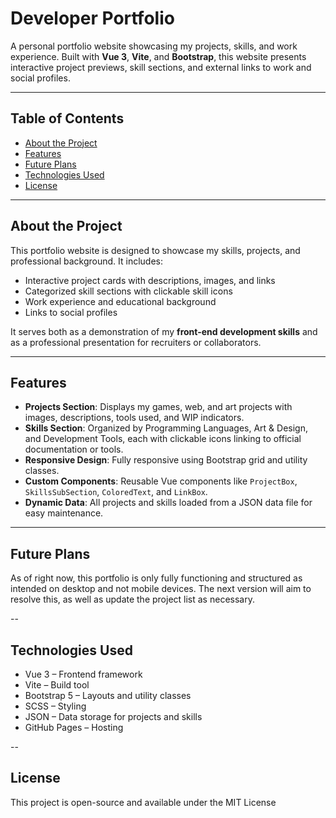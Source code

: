 # Developer Portfolio

A personal portfolio website showcasing my projects, skills, and work experience. Built with **Vue 3**, **Vite**, and **Bootstrap**, this website presents interactive project previews, skill sections, and external links to work and social profiles.

---

## Table of Contents

- [About the Project](#about-the-project)
- [Features](#features)
- [Future Plans](#future-plans)
- [Technologies Used](#technologies-used)
- [License](#license)

---

## About the Project

This portfolio website is designed to showcase my skills, projects, and professional background. It includes:

- Interactive project cards with descriptions, images, and links
- Categorized skill sections with clickable skill icons
- Work experience and educational background
- Links to social profiles

It serves both as a demonstration of my **front-end development skills** and as a professional presentation for recruiters or collaborators.

---

## Features

- **Projects Section**: Displays my games, web, and art projects with images, descriptions, tools used, and WIP indicators.
- **Skills Section**: Organized by Programming Languages, Art & Design, and Development Tools, each with clickable icons linking to official documentation or tools.
- **Responsive Design**: Fully responsive using Bootstrap grid and utility classes.
- **Custom Components**: Reusable Vue components like `ProjectBox`, `SkillsSubSection`, `ColoredText`, and `LinkBox`.
- **Dynamic Data**: All projects and skills loaded from a JSON data file for easy maintenance.

---

## Future Plans

As of right now, this portfolio is only fully functioning and structured as intended on desktop and not mobile devices.
The next version will aim to resolve this, as well as update the project list as necessary. 

--

## Technologies Used

- Vue 3 – Frontend framework
- Vite – Build tool
- Bootstrap 5 – Layouts and utility classes
- SCSS – Styling
- JSON – Data storage for projects and skills
- GitHub Pages – Hosting

--

## License

This project is open-source and available under the MIT License
